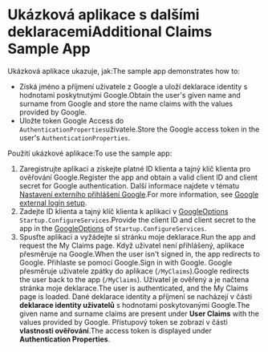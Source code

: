 # <a name="additional-claims-sample-app"></a><span data-ttu-id="a4a2a-101">Ukázková aplikace s dalšími deklaracemi</span><span class="sxs-lookup"><span data-stu-id="a4a2a-101">Additional Claims Sample App</span></span>

<span data-ttu-id="a4a2a-102">Ukázková aplikace ukazuje, jak:</span><span class="sxs-lookup"><span data-stu-id="a4a2a-102">The sample app demonstrates how to:</span></span>

* <span data-ttu-id="a4a2a-103">Získá jméno a příjmení uživatele z Google a uloží deklarace identity s hodnotami poskytnutými Google.</span><span class="sxs-lookup"><span data-stu-id="a4a2a-103">Obtain the user's given name and surname from Google and store the name claims with the values provided by Google.</span></span>
* <span data-ttu-id="a4a2a-104">Uložte token Google Access do `AuthenticationProperties`uživatele.</span><span class="sxs-lookup"><span data-stu-id="a4a2a-104">Store the Google access token in the user's `AuthenticationProperties`.</span></span>

<span data-ttu-id="a4a2a-105">Použití ukázkové aplikace:</span><span class="sxs-lookup"><span data-stu-id="a4a2a-105">To use the sample app:</span></span>

1. <span data-ttu-id="a4a2a-106">Zaregistrujte aplikaci a získejte platné ID klienta a tajný klíč klienta pro ověřování Google.</span><span class="sxs-lookup"><span data-stu-id="a4a2a-106">Register the app and obtain a valid client ID and client secret for Google authentication.</span></span> <span data-ttu-id="a4a2a-107">Další informace najdete v tématu [Nastavení externího přihlášení Google](https://docs.microsoft.com/aspnet/core/security/authentication/social/google-logins).</span><span class="sxs-lookup"><span data-stu-id="a4a2a-107">For more information, see [Google external login setup](https://docs.microsoft.com/aspnet/core/security/authentication/social/google-logins).</span></span>
1. <span data-ttu-id="a4a2a-108">Zadejte ID klienta a tajný klíč klienta k aplikaci v [GoogleOptions](https://docs.microsoft.com/dotnet/api/microsoft.aspnetcore.authentication.google.googleoptions) `Startup.ConfigureServices`.</span><span class="sxs-lookup"><span data-stu-id="a4a2a-108">Provide the client ID and client secret to the app in the [GoogleOptions](https://docs.microsoft.com/dotnet/api/microsoft.aspnetcore.authentication.google.googleoptions) of `Startup.ConfigureServices`.</span></span>
1. <span data-ttu-id="a4a2a-109">Spusťte aplikaci a vyžádejte si stránku moje deklarace.</span><span class="sxs-lookup"><span data-stu-id="a4a2a-109">Run the app and request the My Claims page.</span></span> <span data-ttu-id="a4a2a-110">Když uživatel není přihlášený, aplikace přesměruje na Google.</span><span class="sxs-lookup"><span data-stu-id="a4a2a-110">When the user isn't signed in, the app redirects to Google.</span></span> <span data-ttu-id="a4a2a-111">Přihlaste se pomocí Google.</span><span class="sxs-lookup"><span data-stu-id="a4a2a-111">Sign in with Google.</span></span> <span data-ttu-id="a4a2a-112">Google přesměruje uživatele zpátky do aplikace (`/MyClaims`).</span><span class="sxs-lookup"><span data-stu-id="a4a2a-112">Google redirects the user back to the app (`/MyClaims`).</span></span> <span data-ttu-id="a4a2a-113">Uživatel je ověřený a je načtena stránka moje deklarace.</span><span class="sxs-lookup"><span data-stu-id="a4a2a-113">The user is authenticated, and the My Claims page is loaded.</span></span> <span data-ttu-id="a4a2a-114">Dané deklarace identity a příjmení se nacházejí v části **deklarace identity uživatelů** s hodnotami poskytovanými Google.</span><span class="sxs-lookup"><span data-stu-id="a4a2a-114">The given name and surname claims are present under **User Claims** with the values provided by Google.</span></span> <span data-ttu-id="a4a2a-115">Přístupový token se zobrazí v části **vlastnosti ověřování**.</span><span class="sxs-lookup"><span data-stu-id="a4a2a-115">The access token is displayed under **Authentication Properties**.</span></span>
